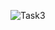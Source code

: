 ![Task3](https://user-images.githubusercontent.com/50155760/61249736-9ce94680-a71b-11e9-8c6f-085e1eaeb723.jpg)



